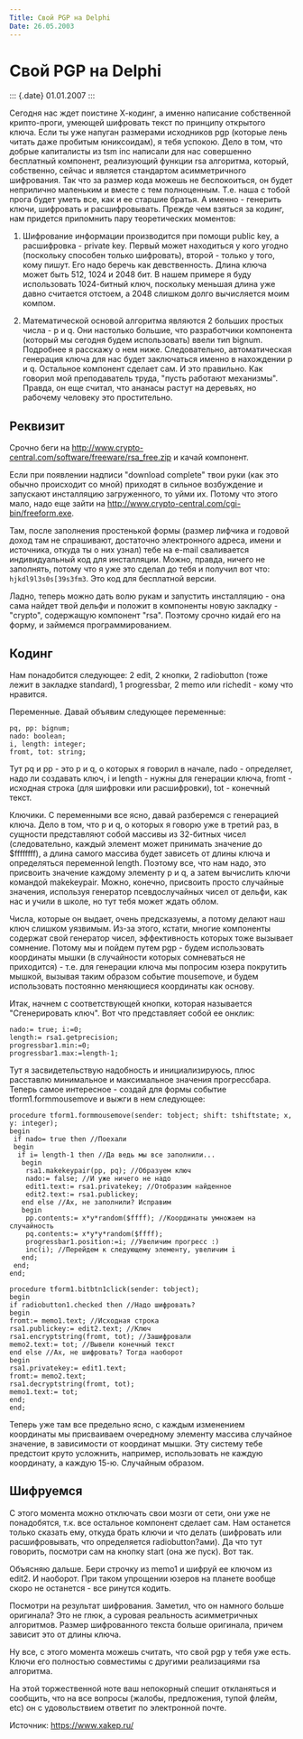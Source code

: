 ```yaml
---
Title: Cвой PGP на Delphi
Date: 26.05.2003
---
```



Cвой PGP на Delphi
==================

::: {.date}
01.01.2007
:::

Сегодня нас ждет поистине Х-кодинг, а именно написание собственной
крипто-проги, умеющей шифровать текст по принципу открытого ключа. Если
ты уже напуган размерами исходников pgp (которые лень читать даже
пробитым юниксоидам), я тебя успокою. Дело в том, что добрые капиталисты
из tsm inc написали для нас совершенно бесплатный компонент, реализующий
функции rsa алгоритма, который, собственно, сейчас и является стандартом
асимметричного шифрования. Так что за размер кода можешь не
беспокоиться, он будет неприлично маленьким и вместе с тем полноценным.
Т.е. наша с тобой прога будет уметь все, как и ее старшие братья. А
именно - генерить ключи, шифровать и расшифровывать. Прежде чем взяться
за кодинг, нам придется припомнить пару теоретических моментов:

1) Шифрование информации производится при помощи public key, а
расшифровка - private key. Первый может находиться у кого угодно
(поскольку способен только шифровать), второй - только у того, кому
пишут. Его надо беречь как девственность. Длина ключа может быть 512,
1024 и 2048 бит. В нашем примере я буду использовать 1024-битный ключ,
поскольку меньшая длина уже давно считается отстоем, а 2048 слишком
долго вычисляется моим компом.

2) Математической основой алгоритма являются 2 больших простых числа - p
и q. Они настолько большие, что разработчики компонента (который мы
сегодня будем использовать) ввели тип bignum. Подробнее я расскажу о нем
ниже. Следовательно, автоматическая генерация ключа для нас будет
заключаться именно в нахождении p и q. Остальное компонент сделает сам.
И это правильно. Как говорил мой преподаватель труда, \"пусть работают
механизмы\". Правда, он еще считал, что ананасы растут на деревьях, но
рабочему человеку это простительно.

## Реквизит

Срочно беги на <http://www.crypto-central.com/software/freeware/rsa_free.zip>
и качай компонент.

Если при появлении надписи \"download complete\" твои руки
(как это обычно происходит со мной) приходят в сильное возбуждение и
запускают инсталляцию загруженного, то уйми их. Потому что этого мало,
надо еще зайти на <http://www.crypto-central.com/cgi-bin/freeform.exe>.

Там, после заполнения простенькой формы (размер лифчика и годовой доход
там не спрашивают, достаточно электронного адреса, имени и источника,
откуда ты о них узнал) тебе на e-mail сваливается индивидуальный код для
инсталляции. Можно, правда, ничего не заполнять, потому что я уже это
сделал до тебя и получил вот что: `hjkdl9l3s0s[39s3fm3`.
Это код для бесплатной версии.

Ладно, теперь можно дать волю рукам и запустить
инсталляцию - она сама найдет твой дельфи и положит в компоненты новую
закладку - \"crypto\", содержащую компонент \"rsa\". Поэтому срочно
кидай его на форму, и займемся программированием.

## Кодинг

Нам понадобится следующее: 2 edit, 2 кнопки, 2 radiobutton (тоже лежит в
закладке standard), 1 progressbar, 2 memo или richedit - кому что
нравится.

Переменные. Давай объявим следующее переменные:

    pq, pp: bignum; 
    nado: boolean; 
    i, length: integer; 
    fromt, tot: string;

Тут pq и pp - это p и q, о которых я говорил в начале, nado -
определяет, надо ли создавать ключ, i и length - нужны для генерации
ключа, fromt - исходная строка (для шифровки или расшифровки), tot -
конечный текст.

Ключики. С переменными все ясно, давай разберемся с генерацией ключа.
Дело в том, что p и q, о которых я говорю уже в третий раз, в сущности
представляют собой массивы из 32-битных чисел (следовательно, каждый
элемент может принимать значение до \$ffffffff), а длина самого массива
будет зависеть от длины ключа и определяться переменной length. Поэтому
все, что нам надо, это присвоить значение каждому элементу p и q, а
затем вычислить ключи командой makekeypair. Можно, конечно, присвоить
просто случайные значения, используя генератор псевдослучайных чисел от
дельфи, как нас и учили в школе, но тут тебя может ждать облом.

Числа,
которые он выдает, очень предсказуемы, а потому делают наш ключ слишком
уязвимым. Из-за этого, кстати, многие компоненты содержат свой генератор
чисел, эффективность которых тоже вызывает сомнение. Потому мы и пойдем
путем pgp - будем использовать координаты мышки (в случайности которых
сомневаться не приходится) - т.е. для генерации ключа мы попросим юзера
покрутить мышкой, вызывая таким образом событие mousemove, и будем
использовать постоянно меняющиеся координаты как основу.

Итак, начнем с
соответствующей кнопки, которая называется \"Сгенерировать ключ\". Вот
что представляет собой ее онклик:

    nado:= true; i:=0; 
    length:= rsa1.getprecision; 
    progressbar1.min:=0; 
    progressbar1.max:=length-1; 


Тут я засвидетельствую надобность и инициализируюсь, плюс расставлю
минимальное и максимальное значения прогрессбара. Теперь самое
интересное - создай для формы событие tform1.formmousemove и выжги в нем
следующее:

    procedure tform1.formmousemove(sender: tobject; shift: tshiftstate; x, y: integer); 
    begin 
     if nado= true then //Поехали 
     begin 
      if i= length-1 then //Да ведь мы все заполнили... 
       begin 
        rsa1.makekeypair(pp, pq); //Образуем ключ 
        nado:= false; //И уже ничего не надо 
        edit1.text:= rsa1.privatekey; //Отобразим найденное 
        edit2.text:= rsa1.publickey; 
       end else //Ах, не заполнили? Исправим 
       begin 
        pp.contents:= x*y*random($ffff); //Координаты умножаем на случайность 
        pq.contents:= x*y*y*random($ffff); 
        progressbar1.position:=i; //Увеличим прогресс :) 
        inc(i); //Перейдем к следующему элементу, увеличим i 
       end; 
     end; 
    end; 
     
    procedure tform1.bitbtn1click(sender: tobject); 
    begin 
    if radiobutton1.checked then //Надо шифровать? 
    begin 
    fromt:= memo1.text; //Исходная строка 
    rsa1.publickey:= edit2.text; //Ключ 
    rsa1.encryptstring(fromt, tot); //Зашифровали 
    memo2.text:= tot; //Вывели конечный текст 
    end else //Ах, не шифровать? Тогда наоборот 
    begin 
    rsa1.privatekey:= edit1.text; 
    fromt:= memo2.text; 
    rsa1.decryptstring(fromt, tot); 
    memo1.text:= tot; 
    end; 
    end; 

Теперь уже там все предельно ясно, с каждым изменением координаты мы
присваиваем очередному элементу массива случайное значение, в
зависимости от координат мышки. Эту систему тебе предстоит круто
усложнить, например, использовать не каждую координату, а каждую 15-ю.
Случайным образом.

## Шифруемся

С этого момента можно отключать свои мозги от сети, они уже не
понадобятся, т.к. все остальное компонент сделает сам. Нам останется
только сказать ему, откуда брать ключи и что делать (шифровать или
расшифровывать, что определяется radiobutton?ами). Да что тут говорить,
посмотри сам на кнопку start (она же пуск). Вот так.

Объясняю дальше.
Бери строчку из memo1 и шифруй ее ключом из edit2. И наоборот. При таком
упрощении юзеров на планете вообще скоро не останется - все ринутся
кодить.

Посмотри на результат шифрования. Заметил, что он намного больше
оригинала? Это не глюк, а суровая реальность асимметричных алгоритмов.
Размер шифрованного текста больше оригинала, причем зависит это от длины
ключа.

Ну все, с этого момента можешь считать, что свой pgp у тебя уже
есть. Ключи его полностью совместимы с другими реализациями rsa
алгоритма.

На этой торжественной ноте ваш непокорный спешит откланяться
и сообщить, что на все вопросы (жалобы, предложения, тупой флейм, etc)
он с удовольствием ответит по электронной почте.


Источник: <https://www.xakep.ru/>
